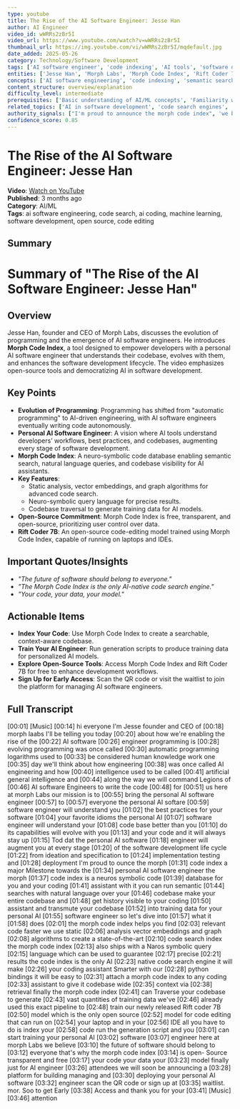 ```yaml
---
type: youtube
title: The Rise of the AI Software Engineer: Jesse Han
author: AI Engineer
video_id: wWRRs2zBr5I
video_url: https://www.youtube.com/watch?v=wWRRs2zBr5I
thumbnail_url: https://img.youtube.com/vi/wWRRs2zBr5I/mqdefault.jpg
date_added: 2025-05-26
category: Technology/Software Development
tags: ['AI software engineer', 'code indexing', 'AI tools', 'software development', 'open-source AI', 'code search', 'AI training data', 'neurosymbolic systems', 'coding assistant', 'AI augmentation', 'software engineering trends', 'codebase analysis']
entities: ['Jesse Han', 'Morph Labs', 'Morph Code Index', 'Rift Coder 7B', 'Python bindings', 'QR code', 'waitlist.mor', 'AI software engineer']
concepts: ['AI software engineering', 'code indexing', 'semantic search', 'natural language processing', 'AI training data', 'software development life cycle', 'neurosymbolic code database', 'open-source AI models', 'codebase analysis', 'AI-native code search']
content_structure: overview/explanation
difficulty_level: intermediate
prerequisites: ['Basic understanding of AI/ML concepts', 'Familiarity with software development workflows', 'Knowledge of code indexing tools']
related_topics: ['AI in software development', 'code search engines', 'AI training data pipelines', 'software engineering tools', 'open-source AI projects', 'natural language code processing', 'AI augmentation in coding', 'codebase analysis techniques']
authority_signals: ["I'm proud to announce the morph code index", 'we believe the future of software should belong to everyone', 'the morph code index is the only AI native code search engine']
confidence_score: 0.85
---
```


# The Rise of the AI Software Engineer: Jesse Han

**Video**: [Watch on YouTube](https://www.youtube.com/watch?v=wWRRs2zBr5I)  
**Published**: 3 months ago  
**Category**: AI/ML  
**Tags**: ai software engineering, code search, ai coding, machine learning, software development, open source, code editing  

## Summary

# Summary of "The Rise of the AI Software Engineer: Jesse Han"  

## Overview  
Jesse Han, founder and CEO of Morph Labs, discusses the evolution of programming and the emergence of AI software engineers. He introduces **Morph Code Index**, a tool designed to empower developers with a personal AI software engineer that understands their codebase, evolves with them, and enhances the software development lifecycle. The video emphasizes open-source tools and democratizing AI in software development.  

## Key Points  
- **Evolution of Programming**: Programming has shifted from "automatic programming" to AI-driven engineering, with AI software engineers eventually writing code autonomously.  
- **Personal AI Software Engineer**: A vision where AI tools understand developers’ workflows, best practices, and codebases, augmenting every stage of software development.  
- **Morph Code Index**: A neuro-symbolic code database enabling semantic search, natural language queries, and codebase visibility for AI assistants.  
- **Key Features**:  
  - Static analysis, vector embeddings, and graph algorithms for advanced code search.  
  - Neuro-symbolic query language for precise results.  
  - Codebase traversal to generate training data for AI models.  
- **Open-Source Commitment**: Morph Code Index is free, transparent, and open-source, prioritizing user control over data.  
- **Rift Coder 7B**: An open-source code-editing model trained using Morph Code Index, capable of running on laptops and IDEs.  

## Important Quotes/Insights  
- *"The future of software should belong to everyone."*  
- *"The Morph Code Index is the only AI-native code search engine."*  
- *"Your code, your data, your model."*  

## Actionable Items  
- **Index Your Code**: Use Morph Code Index to create a searchable, context-aware codebase.  
- **Train Your AI Engineer**: Run generation scripts to produce training data for personalized AI models.  
- **Explore Open-Source Tools**: Access Morph Code Index and Rift Coder 7B for free to enhance development workflows.  
- **Sign Up for Early Access**: Scan the QR code or visit the waitlist to join the platform for managing AI software engineers.

## Full Transcript

[00:01] [Music]
[00:14] hi everyone I'm Jesse founder and CEO of
[00:18] morph laabs I'll be telling you today
[00:20] about how we're enabling the rise of the
[00:22] AI software
[00:26] engineer programming is
[00:28] evolving programming was once called
[00:30] automatic programming logarithms used to
[00:33] be considered human knowledge work one
[00:35] day we'll think about how engineering
[00:38] was once called AI engineering and how
[00:40] intelligence used to be called
[00:41] artificial general intelligence and
[00:44] along the way we will command Legions of
[00:46] AI software Engineers to write the code
[00:48] for
[00:51] us here at morph Labs our mission is to
[00:55] bring the personal AI software engineer
[00:57] to
[00:57] everyone the personal AI softare
[00:59] software engineer will understand you
[01:02] the best practices for your software
[01:04] your favorite idioms the personal AI
[01:07] software engineer will understand your
[01:08] code base better than you
[01:10] do its capabilities will evolve with you
[01:13] and your code and it will always stay up
[01:15] Tod dat the personal AI software
[01:18] engineer will augment you at every stage
[01:20] of the software development life cycle
[01:22] from ideation and specification to
[01:24] implementation testing and
[01:28] deployment I'm proud to ounce the morph
[01:31] code index a major Milestone towards the
[01:34] personal AI software engineer the morph
[01:37] code index is a neuros symbolic code
[01:39] database for you and your coding
[01:41] assistant with it you can run semantic
[01:44] searches with natural language over your
[01:46] codebase make your entire codebase and
[01:48] get history visible to your coding
[01:50] assistant and transmute your codebase
[01:52] into training data for your personal AI
[01:55] software engineer so let's dive into
[01:57] what it
[01:58] does
[02:01] the morph code index helps you find
[02:03] relevant code faster we use static
[02:06] analysis vector embeddings and graph
[02:08] algorithms to create a state-of-the-art
[02:10] code search index the morph code index
[02:13] also ships with a Naros symbolic query
[02:15] language which can be used to guarantee
[02:17] precise
[02:21] results the code index is the only AI
[02:23] native code search engine it will make
[02:26] your coding assistant Smarter with our
[02:28] python bindings it will be easy to
[02:31] attach a morph code index to any coding
[02:33] assistant to give it codebase wide
[02:35] context via
[02:38] retrieval finally the morph code index
[02:41] can Traverse your codebase to generate
[02:43] vast quantities of training data we've
[02:46] already used this exact pipeline to
[02:48] train our newly released Rift coder 7B
[02:50] model which is the only open source
[02:52] model for code editing that can run on
[02:54] your laptop and in your
[02:56] IDE all you have to do is index your
[02:58] code run the generation script and you
[03:01] can start training your personal AI
[03:02] software
[03:07] engineer here at morph Labs we believe
[03:10] the future of software should belong to
[03:12] everyone that's why the morph code index
[03:14] is open- Source transparent and free
[03:17] your code your data your
[03:23] model finally just for AI engineer
[03:26] attendees we will soon be announcing a
[03:28] platform for building managing and
[03:30] deploying your personal AI software
[03:32] engineer scan the QR code or sign up at
[03:35] waitlist. mor. Soo to get Early
[03:38] Access and thank you for your
[03:41] [Music]
[03:46] attention
